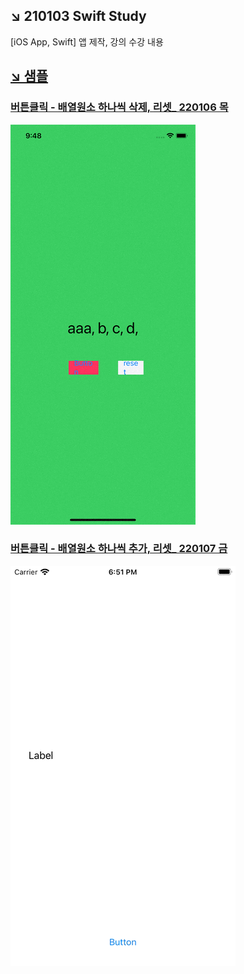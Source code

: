 ## ↘️ 210103 Swift Study
[iOS App, Swift] 앱 제작, 강의 수강 내용



## [↘️ 샘플](https://github.com/jhy0409/210103-Swift-Study/tree/main/Sample%20mine)
### [버튼클릭 - 배열원소 하나씩 삭제, 리셋_ 220106 목](https://github.com/jhy0409/210103-Swift-Study/tree/main/Sample%20mine/%E1%84%87%E1%85%A5%E1%84%90%E1%85%B3%E1%86%AB%E1%84%8F%E1%85%B3%E1%86%AF%E1%84%85%E1%85%B5%E1%86%A8%20-%20%E1%84%87%E1%85%A2%E1%84%8B%E1%85%A7%E1%86%AF%E1%84%8B%E1%85%AF%E1%86%AB%E1%84%89%E1%85%A9%20%E1%84%92%E1%85%A1%E1%84%82%E1%85%A1%E1%84%8A%E1%85%B5%E1%86%A8%20%E1%84%89%E1%85%A1%E1%86%A8%E1%84%8C%E1%85%A6%2C%20%E1%84%85%E1%85%B5%E1%84%89%E1%85%A6%E1%86%BA_%20220106%20%E1%84%86%E1%85%A9%E1%86%A8)
![버튼클릭 - 배열원소 하나씩 삭제, 리셋_ 220106 목](https://github.com/jhy0409/210103-Swift-Study/blob/main/Sample%20mine/%E1%84%87%E1%85%A5%E1%84%90%E1%85%B3%E1%86%AB%E1%84%8F%E1%85%B3%E1%86%AF%E1%84%85%E1%85%B5%E1%86%A8%20-%20%E1%84%87%E1%85%A2%E1%84%8B%E1%85%A7%E1%86%AF%E1%84%8B%E1%85%AF%E1%86%AB%E1%84%89%E1%85%A9%20%E1%84%92%E1%85%A1%E1%84%82%E1%85%A1%E1%84%8A%E1%85%B5%E1%86%A8%20%E1%84%89%E1%85%A1%E1%86%A8%E1%84%8C%E1%85%A6,%20%E1%84%85%E1%85%B5%E1%84%89%E1%85%A6%E1%86%BA_%20220106%20%E1%84%86%E1%85%A9%E1%86%A8/%E1%84%87%E1%85%A5%E1%84%90%E1%85%B3%E1%86%AB%E1%84%8F%E1%85%B3%E1%86%AF%E1%84%85%E1%85%B5%E1%86%A8%20-%20%E1%84%87%E1%85%A2%E1%84%8B%E1%85%A7%E1%86%AF%E1%84%8B%E1%85%AF%E1%86%AB%E1%84%89%E1%85%A9%20%E1%84%92%E1%85%A1%E1%84%82%E1%85%A1%E1%84%8A%E1%85%B5%E1%86%A8%20%E1%84%89%E1%85%A1%E1%86%A8%E1%84%8C%E1%85%A6,%20%E1%84%85%E1%85%B5%E1%84%89%E1%85%A6%E1%86%BA_%20220106%20%E1%84%86%E1%85%A9%E1%86%A8.gif?raw=true)

### [버튼클릭 - 배열원소 하나씩 추가, 리셋_ 220107 금](https://github.com/jhy0409/210103-Swift-Study/tree/main/Sample%20mine/%E1%84%87%E1%85%A5%E1%84%90%E1%85%B3%E1%86%AB%E1%84%8F%E1%85%B3%E1%86%AF%E1%84%85%E1%85%B5%E1%86%A8%20-%20%E1%84%87%E1%85%A2%E1%84%8B%E1%85%A7%E1%86%AF%E1%84%8B%E1%85%AF%E1%86%AB%E1%84%89%E1%85%A9%20%E1%84%92%E1%85%A1%E1%84%82%E1%85%A1%E1%84%8A%E1%85%B5%E1%86%A8%20%E1%84%8E%E1%85%AE%E1%84%80%E1%85%A1_%20220107%20%E1%84%80%E1%85%B3%E1%86%B7)
![버튼클릭 - 배열원소 하나씩 추가, 리셋_ 220107 금](https://github.com/jhy0409/210103-Swift-Study/blob/main/Sample%20mine/%E1%84%87%E1%85%A5%E1%84%90%E1%85%B3%E1%86%AB%E1%84%8F%E1%85%B3%E1%86%AF%E1%84%85%E1%85%B5%E1%86%A8%20-%20%E1%84%87%E1%85%A2%E1%84%8B%E1%85%A7%E1%86%AF%E1%84%8B%E1%85%AF%E1%86%AB%E1%84%89%E1%85%A9%20%E1%84%92%E1%85%A1%E1%84%82%E1%85%A1%E1%84%8A%E1%85%B5%E1%86%A8%20%E1%84%8E%E1%85%AE%E1%84%80%E1%85%A1_%20220107%20%E1%84%80%E1%85%B3%E1%86%B7/preview_%20arrayAdd.gif?raw=true)
